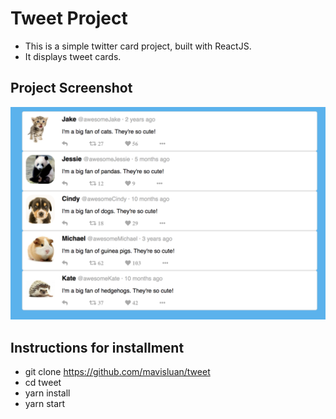 # Tweet Project

- This is a simple twitter card project, built with ReactJS. 
- It displays tweet cards.


## Project Screenshot

<img src='src/icons/twitter_project.png' width='600'>


## Instructions for installment

* git clone https://github.com/mavisluan/tweet
* cd tweet
* yarn install
* yarn start

